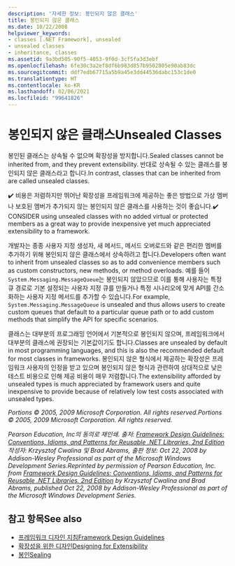 ```yaml
---
description: '자세한 정보: 봉인되지 않은 클래스'
title: 봉인되지 않은 클래스
ms.date: 10/22/2008
helpviewer_keywords:
- classes [.NET Framework], unsealed
- unsealed classes
- inheritance, classes
ms.assetid: 9a3bd505-90f5-4053-9f0d-3cf5fa3d3ebf
ms.openlocfilehash: 6fe30c3a2ef8df6b983d857b9502805e90ab83dc
ms.sourcegitcommit: ddf7edb67715a5b9a45e3dd44536dabc153c1de0
ms.translationtype: HT
ms.contentlocale: ko-KR
ms.lasthandoff: 02/06/2021
ms.locfileid: "99641826"
---
```

# <a name="unsealed-classes"></a><span data-ttu-id="95519-103">봉인되지 않은 클래스</span><span class="sxs-lookup"><span data-stu-id="95519-103">Unsealed Classes</span></span>

<span data-ttu-id="95519-104">봉인된 클래스는 상속될 수 없으며 확장성을 방지합니다.</span><span class="sxs-lookup"><span data-stu-id="95519-104">Sealed classes cannot be inherited from, and they prevent extensibility.</span></span> <span data-ttu-id="95519-105">반대로 상속될 수 있는 클래스를 봉인되지 않은 클래스라고 합니다.</span><span class="sxs-lookup"><span data-stu-id="95519-105">In contrast, classes that can be inherited from are called unsealed classes.</span></span>

 <span data-ttu-id="95519-106">✔️ 비용은 저렴하지만 뛰어난 확장성을 프레임워크에 제공하는 좋은 방법으로 가상 멤버나 보호된 멤버가 추가되지 않는 봉인되지 않은 클래스를 사용하는 것이 좋습니다.</span><span class="sxs-lookup"><span data-stu-id="95519-106">✔️ CONSIDER using unsealed classes with no added virtual or protected members as a great way to provide inexpensive yet much appreciated extensibility to a framework.</span></span>

 <span data-ttu-id="95519-107">개발자는 종종 사용자 지정 생성자, 새 메서드, 메서드 오버로드와 같은 편리한 멤버를 추가하기 위해 봉인되지 않은 클래스에서 상속하려고 합니다.</span><span class="sxs-lookup"><span data-stu-id="95519-107">Developers often want to inherit from unsealed classes so as to add convenience members such as custom constructors, new methods, or method overloads.</span></span> <span data-ttu-id="95519-108">예를 들어 `System.Messaging.MessageQueue`는 봉인되지 않았으므로 이를 통해 사용자는 특정 큐 경로로 기본 설정되는 사용자 지정 큐를 만들거나 특정 시나리오에 맞게 API를 간소화하는 사용자 지정 메서드를 추가할 수 있습니다.</span><span class="sxs-lookup"><span data-stu-id="95519-108">For example,  `System.Messaging.MessageQueue` is unsealed and thus allows users to create custom queues that default to a particular queue path or to add custom methods that simplify the API for specific scenarios.</span></span>

 <span data-ttu-id="95519-109">클래스는 대부분의 프로그래밍 언어에서 기본적으로 봉인되지 않으며, 프레임워크에서 대부분의 클래스에 권장되는 기본값이기도 합니다.</span><span class="sxs-lookup"><span data-stu-id="95519-109">Classes are unsealed by default in most programming languages, and this is also the recommended default for most classes in frameworks.</span></span> <span data-ttu-id="95519-110">봉인되지 않은 형식에서 제공하는 확장성은 프레임워크 사용자의 인정을 받고 있으며 봉인되지 않은 형식과 관련하여 상대적으로 낮은 테스트 비용으로 인해 제공 비용이 매우 저렴합니다.</span><span class="sxs-lookup"><span data-stu-id="95519-110">The extensibility afforded by unsealed types is much appreciated by framework users and quite inexpensive to provide because of relatively low test costs associated with unsealed types.</span></span>

 <span data-ttu-id="95519-111">*Portions © 2005, 2009 Microsoft Corporation. All rights reserved.*</span><span class="sxs-lookup"><span data-stu-id="95519-111">*Portions © 2005, 2009 Microsoft Corporation. All rights reserved.*</span></span>

 <span data-ttu-id="95519-112">*Pearson Education, Inc의 동의로 재인쇄. 출처: [Framework Design Guidelines: Conventions, Idioms, and Patterns for Reusable .NET Libraries, 2nd Edition](https://www.informit.com/store/framework-design-guidelines-conventions-idioms-and-9780321545619) 작성자: Krzysztof Cwalina 및 Brad Abrams, 출판 정보: Oct 22, 2008 by Addison-Wesley Professional as part of the Microsoft Windows Development Series.*</span><span class="sxs-lookup"><span data-stu-id="95519-112">*Reprinted by permission of Pearson Education, Inc. from [Framework Design Guidelines: Conventions, Idioms, and Patterns for Reusable .NET Libraries, 2nd Edition](https://www.informit.com/store/framework-design-guidelines-conventions-idioms-and-9780321545619) by Krzysztof Cwalina and Brad Abrams, published Oct 22, 2008 by Addison-Wesley Professional as part of the Microsoft Windows Development Series.*</span></span>

## <a name="see-also"></a><span data-ttu-id="95519-113">참고 항목</span><span class="sxs-lookup"><span data-stu-id="95519-113">See also</span></span>

- [<span data-ttu-id="95519-114">프레임워크 디자인 지침</span><span class="sxs-lookup"><span data-stu-id="95519-114">Framework Design Guidelines</span></span>](index.md)
- [<span data-ttu-id="95519-115">확장성을 위한 디자인</span><span class="sxs-lookup"><span data-stu-id="95519-115">Designing for Extensibility</span></span>](designing-for-extensibility.md)
- [<span data-ttu-id="95519-116">봉인</span><span class="sxs-lookup"><span data-stu-id="95519-116">Sealing</span></span>](sealing.md)
